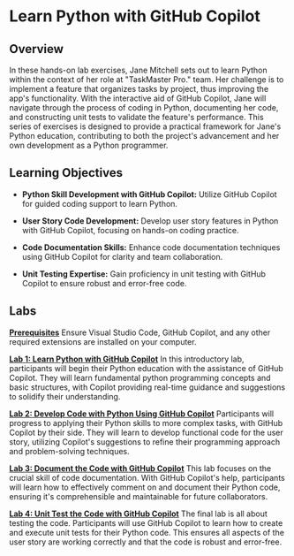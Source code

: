 # Learn Python with GitHub Copilot

## Overview

In these hands-on lab exercises, Jane Mitchell sets out to learn Python within the context of her role at "TaskMaster Pro." team. Her challenge is to implement a feature that organizes tasks by project, thus improving the app's functionality. With the interactive aid of GitHub Copilot, Jane will navigate through the process of coding in Python, documenting her code, and constructing unit tests to validate the feature's performance. This series of exercises is designed to provide a practical framework for Jane's Python education, contributing to both the project's advancement and her own development as a Python programmer.

## Learning Objectives

- **Python Skill Development with GitHub Copilot:** Utilize GitHub Copilot for guided coding support to learn Python.

- **User Story Code Development:** Develop user story features in Python with GitHub Copilot, focusing on hands-on coding practice.

- **Code Documentation Skills:** Enhance code documentation techniques using GitHub Copilot for clarity and team collaboration.

- **Unit Testing Expertise:** Gain proficiency in unit testing with GitHub Copilot to ensure robust and error-free code.

## Labs
**[Prerequisites](/learn-python-with-copilot/3.%20Prerequisites.md)**
Ensure Visual Studio  Code, GitHub Copilot, and any other required extensions are installed on your computer.

**[Lab 1: Learn Python with GitHub Copilot](/GitHub-Copilot-Labs/Learning-Relevant-Python-Concepts)**
In this introductory lab, participants will begin their Python education with the assistance of GitHub Copilot. They will learn fundamental python programming concepts and basic structures, with Copilot providing real-time guidance and suggestions to solidify their understanding.

**[Lab 2: Develop Code with Python Using GitHub Copilot](/GitHub-Copilot-Labs/Develop-the-Project-Class)**
Participants will progress to applying their Python skills to more complex tasks, with GitHub Copilot by their side. They will learn to develop functional code for the user story, utilizing Copilot's suggestions to refine their programming approach and problem-solving techniques.

**[Lab 3: Document the Code with GitHub Copilot](/GitHub-Copilot-Labs/Documentation-Lab)**
This lab focuses on the crucial skill of code documentation. With GitHub Copilot's help, participants will learn how to effectively comment on and document their Python code, ensuring it's comprehensible and maintainable for future collaborators.

**[Lab 4: Unit Test the Code with GitHub Copilot](/GitHub-Copilot-Labs/Unit-Test-Lab)**
The final lab is all about testing the code. Participants will use GitHub Copilot to learn how to create and execute unit tests for their Python code. This ensures all aspects of the user story are working correctly and that the code is robust and error-free.